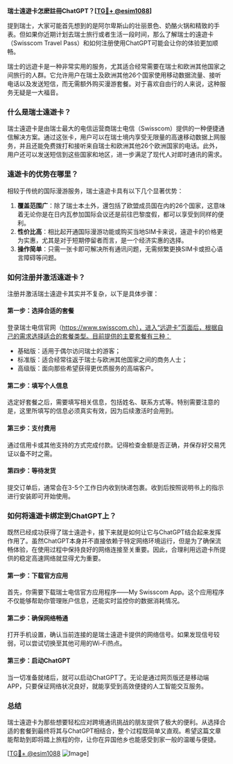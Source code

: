 **瑞士遠遊卡怎麽註冊ChatGPT？[[TG💪+ @esim1088](https://t.me/s/esim1088)]**

提到瑞士，大家可能首先想到的是阿尔卑斯山的壮丽景色、奶酪火锅和精致的手表。但如果你近期计划去瑞士旅行或者生活一段时间，那么了解瑞士的遠遊卡（Swisscom Travel Pass）和如何注册使用ChatGPT可能会让你的体验更加顺畅。

瑞士的远遊卡是一种非常实用的服务，尤其适合经常需要在瑞士和欧洲其他国家之间旅行的人群。它允许用户在瑞士及欧洲其他26个国家使用移动数据流量、接听电话以及发送短信，而无需额外购买漫游套餐。对于喜欢自由行的人来说，这种服务无疑是一大福音。

### **什么是瑞士遠遊卡？**

瑞士遠遊卡是由瑞士最大的电信运营商瑞士电信（Swisscom）提供的一种便捷通信解决方案。通过这张卡，用户可以在瑞士境内享受无限量的高速移动数据上网服务，并且还能免费拨打和接听来自瑞士和欧洲其他26个欧洲国家的电话。此外，用户还可以发送短信到这些国家和地区，进一步满足了现代人对即时通讯的需求。

### **遠遊卡的优势在哪里？**

相较于传统的国际漫游服务，瑞士遠遊卡具有以下几个显著优势：

1. **覆盖范围广**：除了瑞士本土外，還包括了欧盟成员国在内的26个国家，这意味着无论你是在日内瓦参加国际会议还是前往巴黎度假，都可以享受到同样的便利。
2. **性价比高**：相比起开通国际漫游功能或购买当地SIM卡来说，遠遊卡的价格更为实惠，尤其是对于短期停留者而言，是一个经济实惠的选择。
3. **操作简单**：只需一张卡即可解决所有通讯问题，无需频繁更换SIM卡或担心语言障碍等问题。

### **如何注册并激活遠遊卡？**

注册并激活瑞士遠遊卡其实并不复杂，以下是具体步骤：

#### **第一步：选择合适的套餐**
登录瑞士电信官网（https://www.swisscom.ch），进入“远遊卡”页面后，根据自己的需求选择适合的套餐类型。目前提供的主要套餐有三种：
- 基础版：适用于偶尔访问瑞士的游客；
- 标准版：适合经常往返于瑞士与欧洲其他国家之间的商务人士；
- 高级版：面向那些希望获得更优质服务的高端客户。

#### **第二步：填写个人信息**
选定好套餐之后，需要填写相关信息，包括姓名、联系方式等。特别需要注意的是，这里所填写的信息必须真实有效，因为后续激活时会用到。

#### **第三步：支付费用**
通过信用卡或其他支持的方式完成付款。记得检查金额是否正确，并保存好交易凭证以备不时之需。

#### **第四步：等待发货**
提交订单后，通常会在3-5个工作日内收到快递包裹。收到后按照说明书上的指示进行安装即可开始使用。

### **如何将遠遊卡绑定到ChatGPT上？**

既然已经成功获得了瑞士遠遊卡，接下来就是如何让它与ChatGPT结合起来发挥作用了。虽然ChatGPT本身并不直接依赖于特定网络环境运行，但是为了确保流畅体验，在使用过程中保持良好的网络连接至关重要。因此，合理利用远遊卡所提供的稳定高速网络就显得尤为重要。

#### **第一步：下载官方应用**
首先，你需要下载瑞士电信官方应用程序——My Swisscom App。这个应用程序不仅能够帮助你管理账户信息，还能实时监控你的数据消耗情况。

#### **第二步：确保网络畅通**
打开手机设置，确认当前连接的是瑞士遠遊卡提供的网络信号。如果发现信号较弱，可以尝试切换至其他可用的Wi-Fi热点。

#### **第三步：启动ChatGPT**
当一切准备就绪后，就可以启动ChatGPT了。无论是通过网页版还是移动端APP，只要保证网络状况良好，就能享受到高效便捷的人工智能交互服务。

### **总结**

瑞士遠遊卡为那些想要轻松应对跨境通讯挑战的朋友提供了极大的便利。从选择合适的套餐到最终将其与ChatGPT相结合，整个过程既简单又直观。希望这篇文章能帮助到即将踏上旅程的你，让你在异国他乡也能感受到家一般的温暖与便捷。

[[TG💪+ @esim1088](https://t.me/s/esim1088) ![Image](https://i.postimg.cc/4NQfJmqS/Snipaste-2025-05-13-00-14-12.png)]
